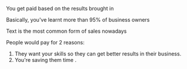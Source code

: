 You get paid based on the results brought in

Basically, you've learnt more than 95% of business owners

Text is the most common form of sales nowadays

People would pay for 2 reasons:
1. They want your skills so they can get better results in their business.
2. You're saving them time
.